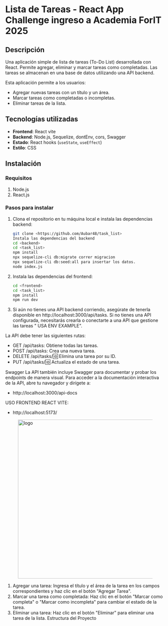 # Lista de Tareas - React App Challenge ingreso a Academia ForIT 2025


## Descripción

Una aplicación simple de lista de tareas (To-Do List) desarrollada con React. Permite agregar, eliminar y marcar tareas como completadas. Las tareas se almacenan en una base de datos utilizando una API backend.

Esta aplicación permite a los usuarios:

- Agregar nuevas tareas con un título y un área.
- Marcar tareas como completadas o incompletas.
- Eliminar tareas de la lista.

## Tecnologías utilizadas

- **Frontend**: React vite
- **Backend**: Node.js, Sequelize, dontEnv, cors, Swagger
- **Estado**: React hooks (`useState`, `useEffect`)
- **Estilo**: CSS

## Instalación

### Requisitos

1. Node.js 
2. React.js 
### Pasos para instalar

1. Clona el repositorio en tu máquina local e instala las dependencias backend:

   ```bash
   git clone <https://github.com/Aubar48/task_list>
   Instala las dependencias del backend
   cd <backend> 
   cd <task_list>
   npm install
   npx sequelize-cli db:migrate correr migracion
   npx sequelize-cli db:seed:all para insertar los datos.
   node index.js

2. Instala las dependencias del frontend:

   ```bash
   cd <frontend> 
   cd <task_list>
   npm install
   npm run dev

3. Si aún no tienes una API backend corriendo, asegúrate de tenerla disponible en http://localhost:3000/api/tasks. Si no tienes una API configurada, necesitarás crearla o conectarte a una API que gestione las tareas " USA ENV EXAMPLE".

La API debe tener las siguientes rutas:

- GET /api/tasks: Obtiene todas las tareas.
- POST /api/tasks: Crea una nueva tarea.
- DELETE /api/tasks/:id: Elimina una tarea por su ID.
- PUT /api/tasks/:id: Actualiza el estado de una tarea.

Swagger
La API también incluye Swagger para documentar y probar los endpoints de manera visual. Para acceder a la documentación interactiva de la API, abre tu navegador y dirígete a:

- http://localhost:3000/api-docs

USO FRONTEND REACT VITE: 
- http://localhost:5173/
<figure><img src="./task.png" alt="logo" style="height: 500px;"></figure>

1. Agregar una tarea: Ingresa el título y el área de la tarea en los campos correspondientes y haz clic en el botón "Agregar Tarea".
2. Marcar una tarea como completada: Haz clic en el botón "Marcar como completa" o "Marcar como incompleta" para cambiar el estado de la tarea.
3. Eliminar una tarea: Haz clic en el botón "Eliminar" para eliminar una tarea de la lista.
Estructura del Proyecto
